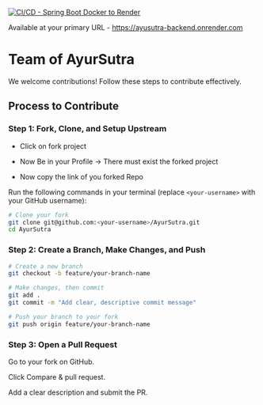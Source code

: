 [![CI/CD - Spring Boot Docker to Render](https://github.com/Shaanworkspace/AyurSutra/actions/workflows/render-docker.yml/badge.svg)](https://github.com/Shaanworkspace/AyurSutra/actions/workflows/render-docker.yml)

Available at your primary URL - https://ayusutra-backend.onrender.com

# Team of AyurSutra

We welcome contributions! Follow these steps to contribute effectively.

## Process to Contribute

### Step 1: Fork, Clone, and Setup Upstream
- Click on fork project 

- Now Be in your Profile -> There must exist the forked project

- Now copy the link of you forked Repo

Run the following commands in your terminal (replace `<your-username>` with your GitHub username):

```bash
# Clone your fork
git clone git@github.com:<your-username>/AyurSutra.git
cd AyurSutra
```
### Step 2: Create a Branch, Make Changes, and Push
```bash
# Create a new branch
git checkout -b feature/your-branch-name

# Make changes, then commit
git add .
git commit -m "Add clear, descriptive commit message"

# Push your branch to your fork
git push origin feature/your-branch-name

```
### Step 3: Open a Pull Request

Go to your fork on GitHub.

Click Compare & pull request.

Add a clear description and submit the PR.
